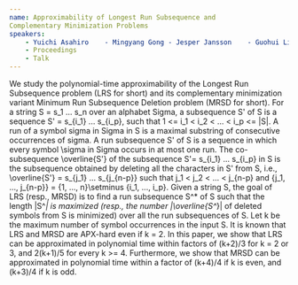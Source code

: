 ```yaml
---
name: Approximability of Longest Run Subsequence and
Complementary Minimization Problems
speakers:
	- Yuichi Asahiro	- Mingyang Gong	- Jesper Jansson	- Guohui Lin	- Sichen Lu	- Eiji Miyano	- Hirotaka Ono	- Toshiki Saitoh	- Shunichi Tanakacategories:
	- Proceedings
	- Talk
---
```


We study the polynomial-time approximability of the Longest
Run
Subsequence problem (LRS for short) and its complementary
minimization
variant Minimum Run Subsequence Deletion problem (MRSD for
short).
For a string S = s_1 ... s_n over an alphabet Sigma, a
subsequence S'
of S is a sequence S' = s_{i_1} ... s_{i_p}, such that 1 <=
i_1 < i_2
< ... < i_p <= |S|. A run of a symbol sigma in Sigma in S
is a maximal
substring of consecutive occurrences of sigma. A run
subsequence S' of
S is a sequence in which every symbol \sigma in Sigma
occurs in at
most one run.  The co-subsequence \overline{S'} of the
subsequence S'=
s_{i_1} ... s_{i_p} in S is the subsequence obtained by
deleting all
the characters in S' from S, i.e., \overline{S'} = s_{j_1}
...
s_{j_{n-p}} such that j_1 < j_2 < ... < j_{n-p} and {j_1,
...,
j_{n-p}} = {1, ..., n}\setminus {i_1, ..., i_p}.  Given a
string S,
the goal of LRS (resp., MRSD) is to find a run subsequence
S^* of S
such that the length |S^*| is maximized (resp., the number
|\overline{S^*}| of deleted symbols from S is minimized)
over all the
run subsequences of S.  Let k be the maximum number of
symbol
occurrences in the input S. It is known that LRS and MRSD
are APX-hard
even if k = 2.  In this paper, we show that LRS can be
approximated in
polynomial time within factors of (k+2)/3 for k = 2 or 3,
and 2(k+1)/5
for every k >= 4. Furthermore, we show that MRSD can be
approximated
in polynomial time within a factor of (k+4)/4 if k is even,
and
(k+3)/4 if k is odd.